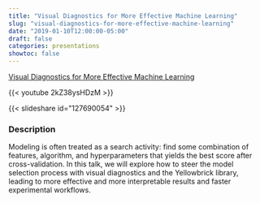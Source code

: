 ```yaml
---
title: "Visual Diagnostics for More Effective Machine Learning"
slug: "visual-diagnostics-for-more-effective-machine-learning"
date: "2019-01-10T12:00:00-05:00"
draft: false
categories: presentations
showtoc: false
---
```


[Visual Diagnostics for More Effective Machine Learning](https://pydata.org/miami2019/schedule/presentation/8/)

{{< youtube 2kZ38ysHDzM >}}

{{< slideshare id="127690054" >}}

### Description

Modeling is often treated as a search activity: find some combination of features, algorithm, and hyperparameters that yields the best score after cross-validation. In this talk, we will explore how to steer the model selection process with visual diagnostics and the Yellowbrick library, leading to more effective and more interpretable results and faster experimental workflows.

